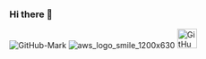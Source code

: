 ### Hi there 👋

![GitHub-Mark](https://user-images.githubusercontent.com/85851416/235915669-18b5ae30-57a8-4f4c-b28b-90ee3caff3cc.png)
![aws_logo_smile_1200x630](https://user-images.githubusercontent.com/85851416/235916348-ad77374b-f771-4c33-b417-f7a5711c5f68.png)
<img width="35" alt="GitHub-Mark" src="https://user-images.githubusercontent.com/85851416/235916979-17bc9741-99a1-44e6-9459-e60c45397179.png">
